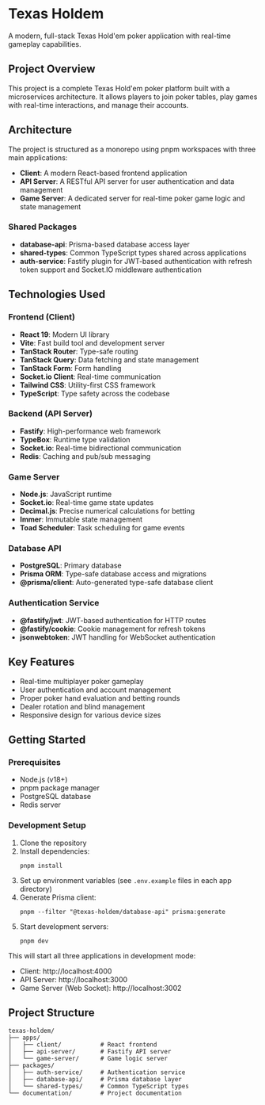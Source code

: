 # Texas Holdem

A modern, full-stack Texas Hold'em poker application with real-time gameplay capabilities.

## Project Overview

This project is a complete Texas Hold'em poker platform built with a microservices architecture. It allows players to join poker tables, play games with real-time interactions, and manage their accounts.

## Architecture

The project is structured as a monorepo using pnpm workspaces with three main applications:

- **Client**: A modern React-based frontend application
- **API Server**: A RESTful API server for user authentication and data management
- **Game Server**: A dedicated server for real-time poker game logic and state management

### Shared Packages

- **database-api**: Prisma-based database access layer
- **shared-types**: Common TypeScript types shared across applications
- **auth-service**: Fastify plugin for JWT-based authentication with refresh token support and Socket.IO middleware authentication

## Technologies Used

### Frontend (Client)
- **React 19**: Modern UI library
- **Vite**: Fast build tool and development server
- **TanStack Router**: Type-safe routing
- **TanStack Query**: Data fetching and state management
- **TanStack Form**: Form handling
- **Socket.io Client**: Real-time communication
- **Tailwind CSS**: Utility-first CSS framework
- **TypeScript**: Type safety across the codebase

### Backend (API Server)
- **Fastify**: High-performance web framework
- **TypeBox**: Runtime type validation
- **Socket.io**: Real-time bidirectional communication
- **Redis**: Caching and pub/sub messaging

### Game Server
- **Node.js**: JavaScript runtime
- **Socket.io**: Real-time game state updates
- **Decimal.js**: Precise numerical calculations for betting
- **Immer**: Immutable state management
- **Toad Scheduler**: Task scheduling for game events

### Database API
- **PostgreSQL**: Primary database
- **Prisma ORM**: Type-safe database access and migrations
- **@prisma/client**: Auto-generated type-safe database client

### Authentication Service
- **@fastify/jwt**: JWT-based authentication for HTTP routes
- **@fastify/cookie**: Cookie management for refresh tokens
- **jsonwebtoken**: JWT handling for WebSocket authentication

## Key Features

- Real-time multiplayer poker gameplay
- User authentication and account management
- Proper poker hand evaluation and betting rounds
- Dealer rotation and blind management
- Responsive design for various device sizes

## Getting Started

### Prerequisites
- Node.js (v18+)
- pnpm package manager
- PostgreSQL database
- Redis server

### Development Setup

1. Clone the repository
2. Install dependencies:
   ```
   pnpm install
   ```
3. Set up environment variables (see `.env.example` files in each app directory)
4. Generate Prisma client:
   ```
   pnpm --filter "@texas-holdem/database-api" prisma:generate
   ```
5. Start development servers:
   ```
   pnpm dev
   ```

This will start all three applications in development mode:
- Client: http://localhost:4000
- API Server: http://localhost:3000
- Game Server (Web Socket): http://localhost:3002

## Project Structure

```
texas-holdem/
├── apps/
│   ├── client/           # React frontend
│   ├── api-server/       # Fastify API server
│   └── game-server/      # Game logic server
├── packages/
│   ├── auth-service/     # Authentication service
│   ├── database-api/     # Prisma database layer
│   └── shared-types/     # Common TypeScript types
└── documentation/        # Project documentation
```
